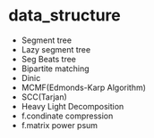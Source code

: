 # data_structure
- Segment tree
- Lazy segment tree
- Seg Beats tree
- Bipartite matching
- Dinic
- MCMF(Edmonds-Karp Algorithm)
- SCC(Tarjan)
- Heavy Light Decomposition 
- f.condinate compression
- f.matrix power psum
